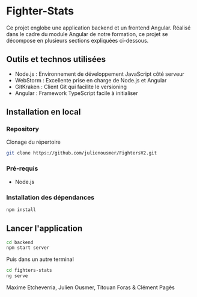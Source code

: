 # Fighter-Stats

Ce projet englobe une application backend et un frontend Angular. Réalisé dans le cadre du module Angular de notre formation, ce projet se décompose en 
plusieurs sections expliquées ci-dessous.

## Outils et technos utilisées

- Node.js : Environnement de développement JavaScript côté serveur
- WebStorm : Excellente prise en charge de Node.js et Angular
- GitKraken : Client Git qui facilite le versioning
- Angular : Framework TypeScript facile à initialiser

## Installation en local

### Repository

Clonage du répertoire
```bash
git clone https://github.com/julienousmer/FightersV2.git
```

### Pré-requis

- Node.js

### Installation des dépendances

```bash
npm install
```

## Lancer l'application

```bash
cd backend
npm start server
```

Puis dans un autre terminal
```bash
cd fighters-stats
ng serve
```

Maxime Etcheverria, Julien Ousmer, Titouan Foras & Clément Pagès
